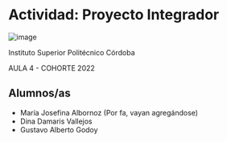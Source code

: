 # Actividad: Proyecto Integrador
![image](https://user-images.githubusercontent.com/87395600/174906450-8683b0b3-da13-4356-8cef-432073d5088b.png)

Instituto Superior Politécnico Córdoba 

AULA 4 - COHORTE 2022


## Alumnos/as

- María Josefina Albornoz
(Por fa, vayan agregándose)
- Dina Damaris Vallejos  
- Gustavo Alberto Godoy  
